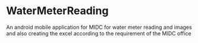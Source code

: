 # WaterMeterReading
An android mobile application for MIDC for water meter reading and images and also creating the excel according to the requirement of the MIDC office
